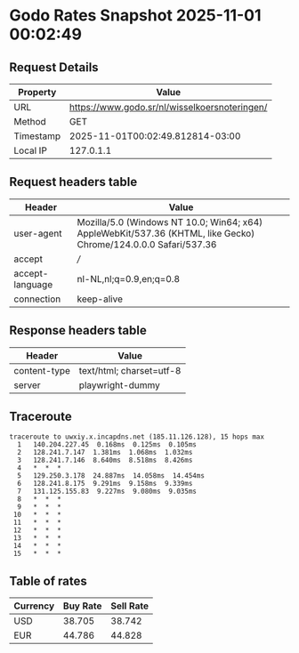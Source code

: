 # Godo Rates Snapshot 2025-11-01 00:02:49
## Request Details

| Property | Value |
|----------|-------|
| URL | https://www.godo.sr/nl/wisselkoersnoteringen/ |
| Method | GET |
| Timestamp | 2025-11-01T00:02:49.812814-03:00 |
| Local IP | 127.0.1.1 |
    
## Request headers table

| Header | Value |
|--------|-------|
| user-agent | Mozilla/5.0 (Windows NT 10.0; Win64; x64) AppleWebKit/537.36 (KHTML, like Gecko) Chrome/124.0.0.0 Safari/537.36 |
| accept | */* |
| accept-language | nl-NL,nl;q=0.9,en;q=0.8 |
| connection | keep-alive |

    
## Response headers table
| Header | Value |
|--------|-------|
| content-type | text/html; charset=utf-8 |
| server | playwright-dummy |

## Traceroute 

```
traceroute to uwxiy.x.incapdns.net (185.11.126.128), 15 hops max
  1   140.204.227.45  0.168ms  0.125ms  0.105ms 
  2   128.241.7.147  1.381ms  1.068ms  1.032ms 
  3   128.241.7.146  8.640ms  8.518ms  8.426ms 
  4   *  *  * 
  5   129.250.3.178  24.887ms  14.058ms  14.454ms 
  6   128.241.8.175  9.291ms  9.158ms  9.339ms 
  7   131.125.155.83  9.227ms  9.080ms  9.035ms 
  8   *  *  * 
  9   *  *  * 
 10   *  *  * 
 11   *  *  * 
 12   *  *  * 
 13   *  *  * 
 14   *  *  * 
 15   *  *  * 

```


## Table of rates

| Currency | Buy Rate | Sell Rate |
|----------|----------|-----------|
| USD | 38.705 | 38.742 |
| EUR | 44.786 | 44.828 |
